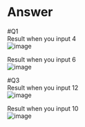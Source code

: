 # Answer

#Q1
<br />
Result when you input 4
<br />
![image](https://user-images.githubusercontent.com/8055637/209104285-f71e6da5-1347-469d-a676-aaf064f16307.png)

Result when you input 6
<br />
![image](https://user-images.githubusercontent.com/8055637/209103744-f48090e5-30e8-44f0-81bf-093e0689ffea.png)


#Q3
<br />
Result when you input 12
<br />
![image](https://user-images.githubusercontent.com/8055637/209103623-30a027d4-c454-4086-95de-4322c0bb133d.png)

Result when you input 10
<br />
![image](https://user-images.githubusercontent.com/8055637/209103708-ddef5cbd-2631-4ed0-a0f4-16ed763870a0.png)





